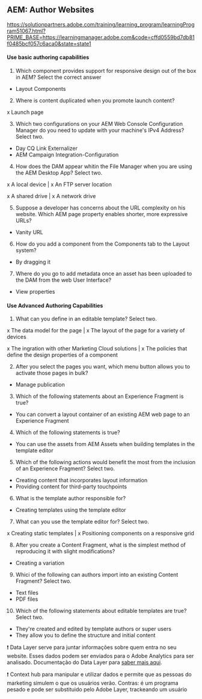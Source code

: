 ## AEM: Author Websites

https://solutionpartners.adobe.com/training/learning_program/learningProgram51067.html?PRIME_BASE=https://learningmanager.adobe.com&code=cffd0559bd7db81f0485bcf057c6aca0&state=state1

#### Use basic authoring capabilities

1. Which component provides support for responsive design out of the box in AEM? Select the correct answer
- Layout Components

2. Where is content duplicated when you promote launch content?

x Launch page

3. Which two configurations on your AEM Web Console Configuration Manager do you need to update with your machine's IPv4 Address? Select two.
- Day CQ Link Externalizer
- AEM Campaign Integration-Configuration

4. How does the DAM appear whitin the File Manager when you are using the AEM Desktop App? Select two.

x A local device | x An FTP server location

x A shared drive | x A network drive

5. Suppose a developer has concerns about the URL complexity on his website. Which AEM page property enables shorter, more expressive URLs?
- Vanity URL

6. How do you add a component from the Components tab to the Layout system?
- By dragging it

7. Where do you go to add metadata once an asset has been uploaded to the DAM from the web User Interface?
- View properties


#### Use Advanced Authoring Capabilities

1. What can you define in an editable template? Select two.

x The data model for the page | x The layout of the page for a variety of devices

x The ingration with other Marketing Cloud solutions | x The policies that define the design properties of a component

2. After you select the pages you want, which menu button allows you to activate those pages in bulk?
- Manage publication

3. Which of the following statements about an Experience Fragment is true?
- You can convert a layout container of an existing AEM web page to an Experience Fragment

4. Which of the following statements is true?
- You can use the assets from AEM Assets when building templates in the template editor

5. Which of the following actions would benefit the most from the inclusion of an Experience Fragment? Select two.
- Creating content that incorporates layout information
- Providing content for third-party touchpoints

6. What is the template author responsible for?
- Creating templates using the template editor

7. What can you use the template editor for? Select two.

x Creating static templates | x Positioning components on a responsive grid

8. After you create a Content Fragment, what is the simplest method of reproducing it with slight modifications?
- Creating a variation

9. Whici of the following can authors import into an existing Content Fragment? Select two.
- Text files
- PDF files

10. Which of the following statements about editable templates are true? Select two.
- They're created and edited by template authors or super users
- They allow you to define the structure and initial content


❗ Data Layer serve para juntar informações sobre quem entra no seu website. Esses dados podem ser enviados para o Adobe Analytics para ser analisado. Documentação do Data Layer para [saber mais aqui](https://github.com/adobe/adobe-client-data-layer).

❗ Context hub para manipular e utilizar dados e permite que as pessoas do marketing simulem o que os usuários verão. Contras: é um programa pesado e pode ser substituido pelo Adobe Layer, trackeando um usuário